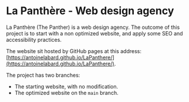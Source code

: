 # La Panthère - Web design agency

La Panthère (The Panther) is a web design agency. The outcome of this project is to start with a non optimized website, and apply some SEO and accessibility practices.

The website sit hosted by GitHub pages at this address: [https://antoinelabard.github.io/LaPanthere/](https://antoinelabard.github.io/LaPanthere/).

The project has two branches:

- The starting website, with no modification.
- The optimized website on the `main` branch.